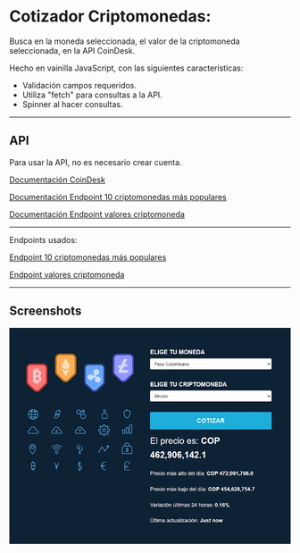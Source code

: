 
# Cotizador Criptomonedas:

Busca en la moneda seleccionada, el valor de la criptomoneda seleccionada, en la API CoinDesk.

Hecho en vainilla JavaScript, con las siguientes características:

- Validación campos requeridos.
- Utiliza "fetch" para consultas a la API.
- Spinner al hacer consultas.
___

## API

Para usar la API, no es necesario crear cuenta.

[Documentación CoinDesk](https://developers.coindesk.com/documentation/legacy/Price/SingleSymbolPriceEndpoint
)

[Documentación Endpoint 10 criptomonedas más populares](https://developers.coindesk.com/documentation/legacy/Toplists/TopTotalMktCapEndpointFull
)

[Documentación Endpoint valores criptomoneda](https://developers.coindesk.com/documentation/legacy/Price/multipleSymbolsFullPriceEndpoint
)

___

Endpoints usados:

[Endpoint 10 criptomonedas más populares](https://min-api.cryptocompare.com/data/top/mktcapfull?limit=10&tsym=USD
)

[Endpoint valores criptomoneda](https://min-api.cryptocompare.com/data/pricemultifull?fsyms=BTC&tsyms=USD,EUR
)
___

## Screenshots

![App Screenshot](./preview.jpg)
